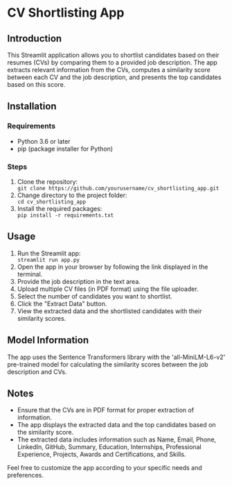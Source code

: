 <h1>CV Shortlisting App</h1>

<h2>Introduction</h2>
<p>This Streamlit application allows you to shortlist candidates based on their resumes (CVs) by comparing them to a provided job description. The app extracts relevant information from the CVs, computes a similarity score between each CV and the job description, and presents the top candidates based on this score.</p>

<h2>Installation</h2>

<h3>Requirements</h3>
<ul>
    <li>Python 3.6 or later</li>
    <li>pip (package installer for Python)</li>
</ul>

<h3>Steps</h3>
<ol>
    <li>Clone the repository:</li>
    <code>git clone https://github.com/yourusername/cv_shortlisting_app.git</code>
    <li>Change directory to the project folder:</li>
    <code>cd cv_shortlisting_app</code>
    <li>Install the required packages:</li>
    <code>pip install -r requirements.txt</code>
</ol>

<h2>Usage</h2>

<ol>
    <li>Run the Streamlit app:</li>
    <code>streamlit run app.py</code>
    <li>Open the app in your browser by following the link displayed in the terminal.</li>
    <li>Provide the job description in the text area.</li>
    <li>Upload multiple CV files (in PDF format) using the file uploader.</li>
    <li>Select the number of candidates you want to shortlist.</li>
    <li>Click the "Extract Data" button.</li>
    <li>View the extracted data and the shortlisted candidates with their similarity scores.</li>
</ol>

<h2>Model Information</h2>
<p>The app uses the Sentence Transformers library with the 'all-MiniLM-L6-v2' pre-trained model for calculating the similarity scores between the job description and CVs.</p>

<h2>Notes</h2>
<ul>
    <li>Ensure that the CVs are in PDF format for proper extraction of information.</li>
    <li>The app displays the extracted data and the top candidates based on the similarity score.</li>
    <li>The extracted data includes information such as Name, Email, Phone, LinkedIn, GitHub, Summary, Education, Internships, Professional Experience, Projects, Awards and Certifications, and Skills.</li>
</ul>

<p>Feel free to customize the app according to your specific needs and preferences.</p>

